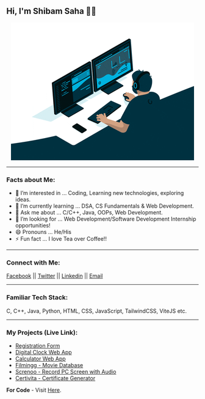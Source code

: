 ## Hi, I'm Shibam Saha 👋🏻

<div align="center">
  <img src="./media/coding.gif" width="480" height="360"/>
</div>

<hr>

### Facts about Me:
- 👀 I’m interested in ... Coding, Learning new technologies, exploring ideas.
- 🌱 I’m currently learning ... DSA, CS Fundamentals & Web Development.
- 💬 Ask me about ... C/C++, Java, OOPs, Web Development.
- 💞️ I’m looking for ... Web Development/Software Development Internship opportunities!
- 😄 Pronouns ... He/His
- ⚡ Fun fact ... I love Tea over Coffee!!

<hr>

### Connect with Me:
[Facebook](https://facebook.com/s4shibam)  ||  [Twitter](https://twitter.com/s4shibam)  ||  [Linkedin](https://linkedin.com/in/s4shibam)  ||  [Email](https://mail.google.com/mail/u/0/?fs=1&tf=cm&to=s4shibam%2Bwork@gmail.com)

<hr>

### Familiar Tech Stack:
C, C++, Java, Python, HTML, CSS, JavaScript, TailwindCSS, ViteJS etc. 

<hr>

### My Projects (Live Link):

- [Registration Form](https://s4shibam-registrationform.netlify.app)
- [Digital Clock Web App](https://s4shibam-digitalclock.netlify.app)
- [Calculator Web App](https://s4shibam-calculator.netlify.app)
- [Filmingg - Movie Database](https://s4shibam-filmingg.netlify.app)
- [Screnoo - Record PC Screen with Audio](https://s4shibam-screnoo.netlify.app)
- [Certivita - Certificate Generator](https://s4shibam-certivita.netlify.app)

**For Code** - Visit [Here](https://github.com/s4shibam/Developed-Projects/tree/main/Web%20Development).

<!---
s4shibam/s4shibam is a ✨ special ✨ repository because its `README.md` (this file) appears on your GitHub profile.
You can click the Preview link to take a look at your changes.
--->
